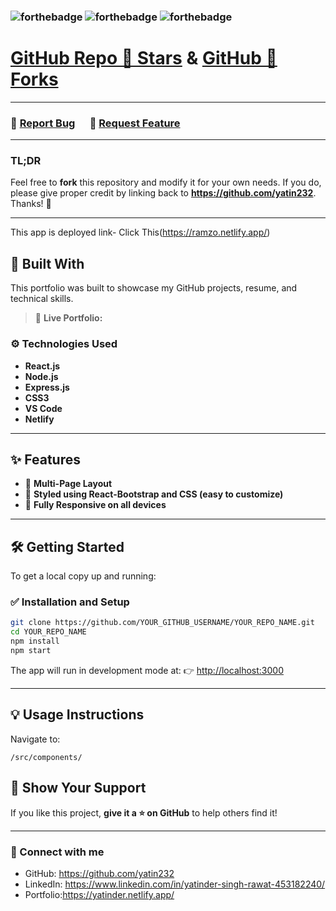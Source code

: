 
### ![forthebadge](https://forthebadge.com/images/badges/built-with-love.svg) ![forthebadge](https://forthebadge.com/images/badges/made-with-javascript.svg) ![forthebadge](https://forthebadge.com/images/badges/open-source.svg)

# [GitHub Repo 🌟 Stars](https://github.com/YOUR_GITHUB_USERNAME/YOUR_REPO_NAME/stargazers) & [GitHub 🍴 Forks](https://github.com/YOUR_GITHUB_USERNAME/YOUR_REPO_NAME/network/members)

---

### 🔹 [Report Bug](https://github.com/YOUR_GITHUB_USERNAME/YOUR_REPO_NAME/issues)      🔹 [Request Feature](https://github.com/YOUR_GITHUB_USERNAME/YOUR_REPO_NAME/issues)

---

### TL;DR

Feel free to **fork** this repository and modify it for your own needs.
If you do, please give proper credit by linking back to **https://github.com/yatin232**.
Thanks! 🙏

---

This app is deployed link- Click This(https://ramzo.netlify.app/)

## 🚀 Built With

This portfolio was built to showcase my GitHub projects, resume, and technical skills.

> 🔗 **Live Portfolio:** 

### ⚙️ Technologies Used

* **React.js**
* **Node.js**
* **Express.js**
* **CSS3**
* **VS Code**
* **Netlify**

---

## ✨ Features

* 📖 **Multi-Page Layout**
* 🎨 **Styled using React-Bootstrap and CSS (easy to customize)**
* 📱 **Fully Responsive on all devices**

---

## 🛠 Getting Started

To get a local copy up and running:

### ✅ Installation and Setup

```bash
git clone https://github.com/YOUR_GITHUB_USERNAME/YOUR_REPO_NAME.git
cd YOUR_REPO_NAME
npm install
npm start
```

The app will run in development mode at:
👉 [http://localhost:3000](http://localhost:3000)

---

## 💡 Usage Instructions

Navigate to:

```
/src/components/
```



## 🙌 Show Your Support

If you like this project, **give it a ⭐ on GitHub** to help others find it!

---

### 🔗 Connect with me

* GitHub: https://github.com/yatin232
* LinkedIn: https://www.linkedin.com/in/yatinder-singh-rawat-453182240/
* Portfolio:https://yatinder.netlify.app/

